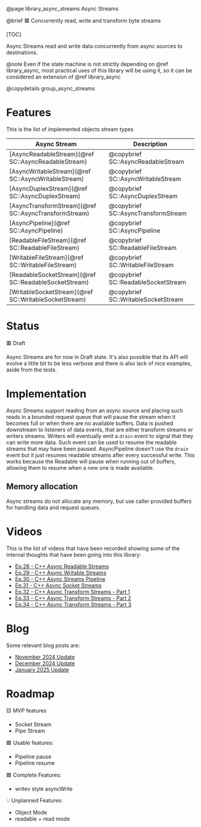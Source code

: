 @page library_async_streams Async Streams

@brief 🟥 Concurrently read, write and transform byte streams

[TOC]

Async Streams read and write data concurrently from async sources to destinations.

@note Even if the state machine is not strictly depending on @ref library_async, most practical uses of this library will be using it, so it can be considered an extension of @ref library_async

@copydetails group_async_streams

# Features

This is the list of implemented objects stream types

| Async Stream                                          | Description                           |
|-------------------------------------------------------|---------------------------------------|
| [AsyncReadableStream](@ref SC::AsyncReadableStream)   | @copybrief SC::AsyncReadableStream    | 
| [AsyncWritableStream](@ref SC::AsyncWritableStream)   | @copybrief SC::AsyncWritableStream    |
| [AsyncDuplexStream](@ref SC::AsyncDuplexStream)       | @copybrief SC::AsyncDuplexStream      |
| [AsyncTransformStream](@ref SC::AsyncTransformStream) | @copybrief SC::AsyncTransformStream   |
| [AsyncPipeline](@ref SC::AsyncPipeline)               | @copybrief SC::AsyncPipeline          |
| [ReadableFileStream](@ref SC::ReadableFileStream)     | @copybrief SC::ReadableFileStream     |
| [WritableFileStream](@ref SC::WritableFileStream)     | @copybrief SC::WritableFileStream     |
| [ReadableSocketStream](@ref SC::ReadableSocketStream) | @copybrief SC::ReadableSocketStream   |
| [WritableSocketStream](@ref SC::WritableSocketStream) | @copybrief SC::WritableSocketStream   |


# Status
🟥 Draft  

Async Streams are for now in Draft state.
It's also possible that its API will evolve a little bit to be less verbose and there is also lack of nice examples, aside from the tests.

# Implementation

Async Streams support reading from an async source and placing such reads in a bounded request queue that will pause the stream when it becomes full or when there are no available buffers.
Data is pushed downstream to listeners of data events, that are either transform streams or writers streams.
Writers will eventually emit a `drain` event to signal that they can write more data. 
Such event can be used to resume the readable streams that may have been paused.
AsyncPipeline doesn't use the `drain` event but it just resumes readable streams after every successful write.
This works because the Readable will pause when running out of buffers, allowing them to resume when a new one is made available.

## Memory allocation
Async streams do not allocate any memory, but use caller provided buffers for handling data and request queues.

# Videos

This is the list of videos that have been recorded showing some of the internal thoughts that have been going into this library:

- [Ep.28 - C++ Async Readable Streams](https://www.youtube.com/watch?v=MFPjoOUTlBo)
- [Ep.29 - C++ Async Writable Streams](https://www.youtube.com/watch?v=0OXLxIDvmOU)
- [Ep.30 - C++ Async Streams Pipeline](https://www.youtube.com/watch?v=8rYQ2ApxnwA)
- [Ep.31 - C++ Async Socket Streams](https://www.youtube.com/watch?v=0x6TLV_ig-A)
- [Ep.32 - C++ Async Transform Streams - Part 1](https://www.youtube.com/watch?v=Ul7DdQGrETo)
- [Ep.33 - C++ Async Transform Streams - Part 2](https://www.youtube.com/watch?v=KKwohFmAUCk)
- [Ep.34 - C++ Async Transform Streams - Part 3](https://www.youtube.com/watch?v=vCh6vEfiISI)

# Blog

Some relevant blog posts are:

- [November 2024 Update](https://pagghiu.github.io/site/blog/2024-11-30-SaneCppLibrariesUpdate.html)
- [December 2024 Update](https://pagghiu.github.io/site/blog/2024-12-31-SaneCppLibrariesUpdate.html)
- [January 2025 Update](https://pagghiu.github.io/site/blog/2025-01-31-SaneCppLibrariesUpdate.html)

# Roadmap

🟨 MVP features
- Socket Stream
- Pipe Stream

🟩 Usable features:
- Pipeline pause
- Pipeline resume

🟦 Complete Features:
- writev style asyncWrite

💡 Unplanned Features:
- Object Mode
- readable + read mode
